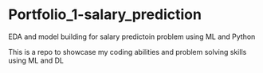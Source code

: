 # Portfolio_1-salary_prediction
EDA and model building for salary predictoin problem using ML and Python 

This is a repo to showcase my coding abilities and problem solving skills using ML and DL 
